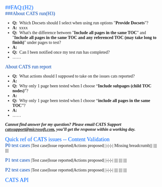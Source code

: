 <font color="#0066ff" size=4 face="Calibri Light">##FAQ:(H2)<br></font>
<font color="#0047b3" size=3.8 face="Calibri Light">###About CATS run(H3)</font>
<font face="Calibri">
- **Q:**&ensp;Which Docsets should I select when using run options "**Provide Docsets**"?
- **A:**&ensp;xxxx
- **Q:**&ensp;What's the difference between "**Include all pages in the same TOC**" and "**Include all pages in the same TOC and any referenced TOC (may take long to finish)**" under pages to test?
- **A:**&ensp;
- **Q:**&ensp;Can I been notified once my test run has completed?
- ……<br>
</font>
  
<font color="#0047b3" size=3.8 face="Calibri Light">About CATS run report</font>
<font face="Calibri">
- **Q:**&ensp;What actions should I supposed to take on the issues cats reported?
- **A:**&ensp;
- **Q:**&ensp;Why only 1 page been tested when I choose “**Include subpages (child TOC nodes)**”?
- **A:**&ensp;
- **Q:**&ensp;Why only 1 page been tested when I choose “**include all pages in the same TOC**”?
- **A:**&ensp;
- ……<br>
  
***Cannot find answer for my question? Please email CATS Support [catssupport@microsoft.com](mailto:catssupport@microsoft.com), you’ll get the response within a working day.***

<font color="#0066ff" size=4 face="Calibri Light">Quick ref of CATS issues -- Content Validation<br></font>
<font color="#0047b3" size=3.8 face="Calibri Light">P0  test cases</font>
|Test case|Issue reported|Actions proposed|
|-|-|-|
Missing breadcrumb|||
||||
||||

<font color="#0047b3" size=3.8 face="Calibri Light">P1  test cases</font>
|Test case|Issue reported|Actions proposed|
|-|-|-|
||||
||||
||||

<font color="#0047b3" size=3.8 face="Calibri Light">P2  test cases</font>
|Test case|Issue reported|Actions proposed|
|-|-|-|
||||
||||
||||

<font color="#0066ff" size=4 face="Calibri Light">CATS API<br></font>
  
